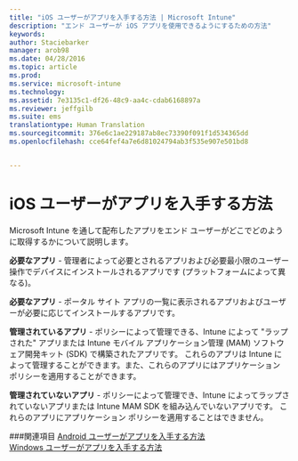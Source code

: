 ```yaml
---
title: "iOS ユーザーがアプリを入手する方法 | Microsoft Intune"
description: "エンド ユーザーが iOS アプリを使用できるようにするための方法"
keywords: 
author: Staciebarker
manager: arob98
ms.date: 04/28/2016
ms.topic: article
ms.prod: 
ms.service: microsoft-intune
ms.technology: 
ms.assetid: 7e3135c1-df26-48c9-aa4c-cdab6168897a
ms.reviewer: jeffgilb
ms.suite: ems
translationtype: Human Translation
ms.sourcegitcommit: 376e6c1ae229187ab8ec73390f091f1d534365dd
ms.openlocfilehash: cce64fef4a7e6d81024794ab3f535e907e501bd8


---
```



# iOS ユーザーがアプリを入手する方法

Microsoft Intune を通して配布したアプリをエンド ユーザーがどこでどのように取得するかについて説明します。 

**必要なアプリ** - 管理者によって必要とされるアプリおよび必要最小限のユーザー操作でデバイスにインストールされるアプリです (プラットフォームによって異なる)。

**必要なアプリ** - ポータル サイト アプリの一覧に表示されるアプリおよびユーザーが必要に応じてインストールするアプリです。

**管理されているアプリ** - ポリシーによって管理できる、Intune によって "ラップされた" アプリまたは Intune モバイル アプリケーション管理 (MAM) ソフトウェア開発キット (SDK) で構築されたアプリです。 これらのアプリは Intune によって管理することができます。また、これらのアプリにはアプリケーション ポリシーを適用することができます。

**管理されていないアプリ** - ポリシーによって管理でき、Intune によってラップされていないアプリまたは Intune MAM SDK を組み込んでいないアプリです。 これらのアプリにアプリケーション ポリシーを適用することはできません。

###関連項目
[Android ユーザーがアプリを入手する方法](how-your-android-users-get-their-apps.md)</br>
[Windows ユーザーがアプリを入手する方法](how-your-windows-users-get-their-apps.md)


<!--HONumber=Jul16_HO3-->


